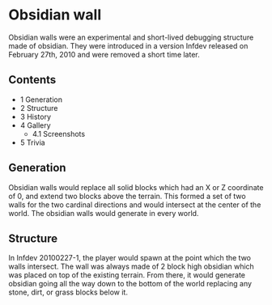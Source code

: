 # Obsidian wall
Obsidian walls were an experimental and short-lived debugging structure made of obsidian. They were introduced in a version Infdev released on February 27th, 2010 and were removed a short time later.

## Contents
- 1 Generation
- 2 Structure
- 3 History
- 4 Gallery
	- 4.1 Screenshots
- 5 Trivia

## Generation
Obsidian walls would replace all solid blocks which had an X or Z coordinate of 0, and extend two blocks above the terrain. This formed a set of two walls for the two cardinal directions and would intersect at the center of the world. The obsidian walls would generate in every world.

## Structure
In Infdev 20100227-1, the player would spawn at the point which the two walls intersect. The wall was always made of 2 block high obsidian which was placed on top of the existing terrain. From there, it would generate obsidian going all the way down to the bottom of the world replacing any stone, dirt, or grass blocks below it.


